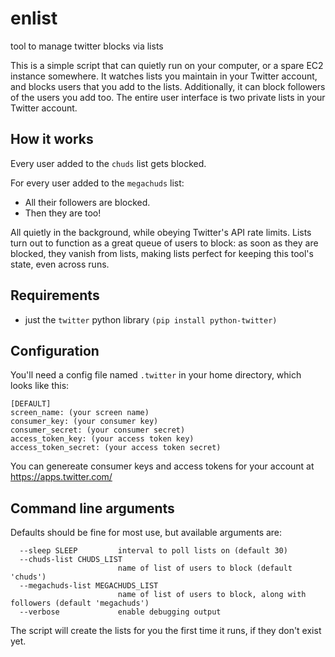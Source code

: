 # enlist
tool to manage twitter blocks via lists


This is a simple script that can quietly run on your computer, or a spare EC2 instance somewhere. It watches lists you maintain in your Twitter account, and blocks users that you add to the lists. Additionally, it can block followers of the users you add too. The entire user interface is two private lists in your Twitter account.

## How it works
Every user added to the `chuds` list gets blocked.

For every user added to the `megachuds` list:
 - All their followers are blocked.
 - Then they are too!
 
All quietly in the background, while obeying Twitter's API rate limits. Lists turn out to function as a great queue of users to block: as soon as they are blocked, they vanish from lists, making lists perfect for keeping this tool's state, even across runs.

## Requirements
 - just the `twitter` python library `(pip install python-twitter)`

## Configuration
You'll need a config file named `.twitter` in your home directory, which looks like this:
```
[DEFAULT]
screen_name: (your screen name)
consumer_key: (your consumer key)
consumer_secret: (your consumer secret)
access_token_key: (your access token key)
access_token_secret: (your access token secret)
```

You can genereate consumer keys and access tokens for your account at https://apps.twitter.com/

## Command line arguments
Defaults should be fine for most use, but available arguments are:
```
  --sleep SLEEP         interval to poll lists on (default 30)
  --chuds-list CHUDS_LIST
                        name of list of users to block (default 'chuds')
  --megachuds-list MEGACHUDS_LIST
                        name of list of users to block, along with followers (default 'megachuds')
  --verbose             enable debugging output
```

The script will create the lists for you the first time it runs, if they don't exist yet.
